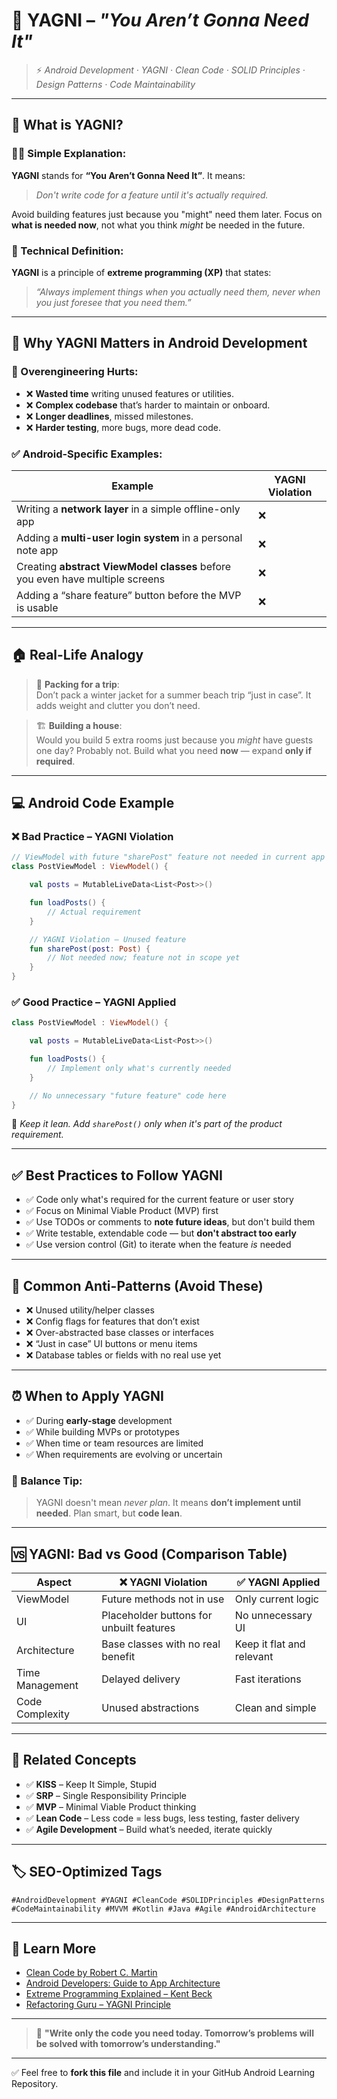 # 🧠 YAGNI – *"You Aren’t Gonna Need It"*

> ⚡ *Android Development · YAGNI · Clean Code · SOLID Principles · Design Patterns · Code Maintainability*

---

## 🤔 What is YAGNI?

### 🧑‍🎓 Simple Explanation:
**YAGNI** stands for **“You Aren’t Gonna Need It”**. It means:
> *Don't write code for a feature until it's actually required.*

Avoid building features just because you "might" need them later. Focus on **what is needed now**, not what you think *might* be needed in the future.

### 💼 Technical Definition:
**YAGNI** is a principle of **extreme programming (XP)** that states:
> *“Always implement things when you actually need them, never when you just foresee that you need them.”*

---

## 📱 Why YAGNI Matters in Android Development

### 🚫 Overengineering Hurts:
- ❌ **Wasted time** writing unused features or utilities.
- ❌ **Complex codebase** that’s harder to maintain or onboard.
- ❌ **Longer deadlines**, missed milestones.
- ❌ **Harder testing**, more bugs, more dead code.

### ✅ Android-Specific Examples:
| Example | YAGNI Violation |
|--------|------------------|
| Writing a **network layer** in a simple offline-only app | ❌ |
| Adding a **multi-user login system** in a personal note app | ❌ |
| Creating **abstract ViewModel classes** before you even have multiple screens | ❌ |
| Adding a “share feature” button before the MVP is usable | ❌ |

---

## 🏠 Real-Life Analogy

> 🎒 **Packing for a trip**:  
Don’t pack a winter jacket for a summer beach trip “just in case”. It adds weight and clutter you don’t need.

> 🏗️ **Building a house**:  
Would you build 5 extra rooms just because you *might* have guests one day? Probably not. Build what you need **now** — expand **only if required**.

---

## 💻 Android Code Example

### ❌ **Bad Practice – YAGNI Violation**

```kotlin
// ViewModel with future "sharePost" feature not needed in current app version
class PostViewModel : ViewModel() {

    val posts = MutableLiveData<List<Post>>()

    fun loadPosts() {
        // Actual requirement
    }

    // YAGNI Violation – Unused feature
    fun sharePost(post: Post) {
        // Not needed now; feature not in scope yet
    }
}
````

### ✅ **Good Practice – YAGNI Applied**

```kotlin
class PostViewModel : ViewModel() {

    val posts = MutableLiveData<List<Post>>()

    fun loadPosts() {
        // Implement only what's currently needed
    }

    // No unnecessary "future feature" code here
}
```

📝 *Keep it lean. Add `sharePost()` only when it's part of the product requirement.*

---

## ✅ Best Practices to Follow YAGNI

* ✅ Code only what's required for the current feature or user story
* ✅ Focus on Minimal Viable Product (MVP) first
* ✅ Use TODOs or comments to **note future ideas**, but don't build them
* ✅ Write testable, extendable code — but **don't abstract too early**
* ✅ Use version control (Git) to iterate when the feature *is* needed

---

## 🚫 Common Anti-Patterns (Avoid These)

* ❌ Unused utility/helper classes
* ❌ Config flags for features that don’t exist
* ❌ Over-abstracted base classes or interfaces
* ❌ “Just in case” UI buttons or menu items
* ❌ Database tables or fields with no real use yet

---

## ⏰ When to Apply YAGNI

* ✅ During **early-stage** development
* ✅ While building MVPs or prototypes
* ✅ When time or team resources are limited
* ✅ When requirements are evolving or uncertain

### 🤝 Balance Tip:

> YAGNI doesn't mean *never plan*.
> It means **don’t implement until needed**. Plan smart, but **code lean**.

---

## 🆚 YAGNI: Bad vs Good (Comparison Table)

| Aspect          | ❌ YAGNI Violation                        | ✅ YAGNI Applied           |
| --------------- | ---------------------------------------- | ------------------------- |
| ViewModel       | Future methods not in use                | Only current logic        |
| UI              | Placeholder buttons for unbuilt features | No unnecessary UI         |
| Architecture    | Base classes with no real benefit        | Keep it flat and relevant |
| Time Management | Delayed delivery                         | Fast iterations           |
| Code Complexity | Unused abstractions                      | Clean and simple          |

---

## 🔗 Related Concepts

* ✅ **KISS** – Keep It Simple, Stupid
* ✅ **SRP** – Single Responsibility Principle
* ✅ **MVP** – Minimal Viable Product thinking
* ✅ **Lean Code** – Less code = less bugs, less testing, faster delivery
* ✅ **Agile Development** – Build what’s needed, iterate quickly

---

## 🏷️ SEO-Optimized Tags

```
#AndroidDevelopment #YAGNI #CleanCode #SOLIDPrinciples #DesignPatterns #CodeMaintainability #MVVM #Kotlin #Java #Agile #AndroidArchitecture
```

---

## 📘 Learn More

* [Clean Code by Robert C. Martin](https://www.goodreads.com/book/show/3735293-clean-code)
* [Android Developers: Guide to App Architecture](https://developer.android.com/topic/architecture)
* [Extreme Programming Explained – Kent Beck](https://www.extremeprogramming.org/)
* [Refactoring Guru – YAGNI Principle](https://refactoring.guru)

---

> 🧩 **"Write only the code you need today. Tomorrow’s problems will be solved with tomorrow’s understanding."**

---

✅ Feel free to **fork this file** and include it in your GitHub Android Learning Repository.
